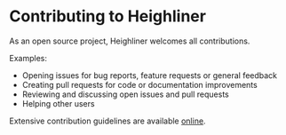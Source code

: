 # Contributing to Heighliner

As an open source project, Heighliner welcomes all contributions.

Examples:

- Opening issues for bug reports, feature requests or general feedback
- Creating pull requests for code or documentation improvements
- Reviewing and discussing open issues and pull requests
- Helping other users

Extensive contribution guidelines are available [online](https://heighliner.dev/docs/development/contributing).
